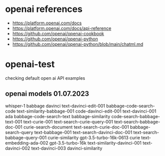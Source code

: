 # openai references
- https://platform.openai.com/docs
- https://platform.openai.com/docs/api-reference
- https://github.com/openai/openai-cookbook
- https://github.com/openai/openai-python
- https://github.com/openai/openai-python/blob/main/chatml.md

# openai-test
checking default open ai API examples

## openai models 01.07.2023
whisper-1
babbage
davinci
text-davinci-edit-001
babbage-code-search-code
text-similarity-babbage-001
code-davinci-edit-001
text-davinci-001
ada
babbage-code-search-text
babbage-similarity
code-search-babbage-text-001
text-curie-001
text-search-curie-query-001
text-search-babbage-doc-001
curie-search-document
text-search-curie-doc-001
babbage-search-query
text-babbage-001
text-search-davinci-doc-001
text-search-babbage-query-001
curie-similarity
gpt-3.5-turbo-16k-0613
curie
text-embedding-ada-002
gpt-3.5-turbo-16k
text-similarity-davinci-001
text-davinci-002
text-davinci-003
davinci-similarity
